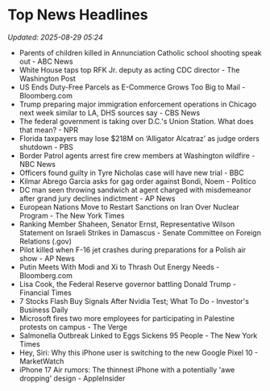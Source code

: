 # Top News Headlines

_Updated: 2025-08-29 05:24_

- Parents of children killed in Annunciation Catholic school shooting speak out - ABC News
- White House taps top RFK Jr. deputy as acting CDC director - The Washington Post
- US Ends Duty-Free Parcels as E-Commerce Grows Too Big to Mail - Bloomberg.com
- Trump preparing major immigration enforcement operations in Chicago next week similar to LA, DHS sources say - CBS News
- The federal government is taking over D.C.'s Union Station. What does that mean? - NPR
- Florida taxpayers may lose $218M on ‘Alligator Alcatraz’ as judge orders shutdown - PBS
- Border Patrol agents arrest fire crew members at Washington wildfire - NBC News
- Officers found guilty in Tyre Nicholas case will have new trial - BBC
- Kilmar Abrego Garcia asks for gag order against Bondi, Noem - Politico
- DC man seen throwing sandwich at agent charged with misdemeanor after grand jury declines indictment - AP News
- European Nations Move to Restart Sanctions on Iran Over Nuclear Program - The New York Times
- Ranking Member Shaheen, Senator Ernst, Representative Wilson Statement on Israeli Strikes in Damascus - Senate Committee on Foreign Relations (.gov)
- Pilot killed when F-16 jet crashes during preparations for a Polish air show - AP News
- Putin Meets With Modi and Xi to Thrash Out Energy Needs - Bloomberg.com
- Lisa Cook, the Federal Reserve governor battling Donald Trump - Financial Times
- 7 Stocks Flash Buy Signals After Nvidia Test; What To Do - Investor's Business Daily
- Microsoft fires two more employees for participating in Palestine protests on campus - The Verge
- Salmonella Outbreak Linked to Eggs Sickens 95 People - The New York Times
- Hey, Siri: Why this iPhone user is switching to the new Google Pixel 10 - MarketWatch
- iPhone 17 Air rumors: The thinnest iPhone with a potentially 'awe dropping' design - AppleInsider